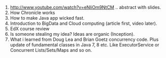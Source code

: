 1. http://www.youtube.com/watch?v=eNliOm9NtCM .. abstract with slides.
2. How Chronicle works
3. How to make Java app wicked fast.
4. Introduction to BigData and Cloud computing (article first, video later).
5. EdX course review
6. Is someone stealing my idea? Ideas are organic (Inception).
7. What i learned from Doug Lea and Brian Goetz concurrency code. Plus update of fundamental classes in Java 7, 8 etc. Like ExecutorService or Concurrent Lists/Sets/Maps and so on.
